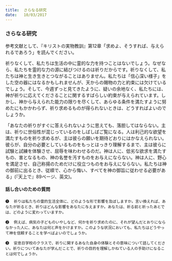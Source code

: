 ```yaml
---
title:  さらなる研究
date:   10/03/2017
---
```


### さらなる研究

参考文献として、『キリストの実物教訓』第12章「求めよ、そうすれば、与えられるであろう」を読んでください。

祈りなくして、私たちは生活の中に霊的な力を持つことはないでしょう。なぜなら、私たちを霊的な力の源に結びつけるのは祈りだからです。祈りなくして、私たちは神と生き生きとつながることはありません。私たちは「信心深い様子」をした空の器にはなるかもしれませんが、天からの賜物の力と約束には欠けているでしょう。そして、今週ずっと見てきたように、疑いの余地なく、私たちには、神が祈りに応えてくださることに関するすばらしい約束が与えられています。しかし、神から与えられた能力の限りを尽くして、あらゆる条件を満たすように努めたにもかかわらず、祈り求めるものが得られないときは、どうすればよいのでしょうか。

「あなたの祈りがすぐに答えられないように思えても、落胆してはならない。主は、祈りに世俗性が混じっているのをしばしばご覧になる。人は利己的な欲望を満たすものを祈り求めるが、主は彼らの願いを期待どおりにはかなえられない。彼らが、自分の必要としているものをもっとはっきり理解するまで、主は彼らに試験と試練を体験させ、屈辱を味わわせるのだ。神は人に、低劣な欲求を満たすもの、害となるもの、神の名誉を汚すものをお与えにならない。神は人に、野心を満足させ、自己称揚のためだけに役立つものをお与えにならない。私たちは神の御前に出るとき、従順で、心から悔い、すべてを神の御旨に従わせる必要がある」(『天上で』89ページ、英文)。

#### 話し合いのための質問

`❶	祈りは私たちの霊的生活全体に、どのような形で影響を及ぼしますか。言い換えれば、あなたが祈るとき、祈りはどんな影響をあなたに与えますか。あなたは、祈る前と祈ったあとでは、どのように変わっていますか。`

`❷	例えば、病気の子どものいやしなど、何かを祈り求めたのに、それが望んだとおりにならなかった人に、あなたは何と声をかけますか。このような状況においても、私たちはどうやって神を信頼することを学べばよいのでしょうか。`

`❸	安息日学校のクラスで、祈りに関するあなた自身の体験とその意味について話してください。祈りについてあなたが学んだことで、祈りの目的を理解しかねている人の手助けになることは何でしょうか。`
